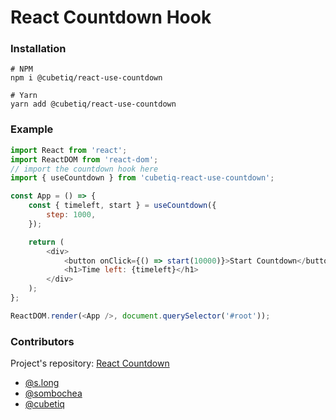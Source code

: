 # React Countdown Hook

### Installation
```shell script
# NPM
npm i @cubetiq/react-use-countdown

# Yarn
yarn add @cubetiq/react-use-countdown
```

### Example
```js
import React from 'react';
import ReactDOM from 'react-dom';
// import the countdown hook here
import { useCountdown } from 'cubetiq-react-use-countdown';

const App = () => {
    const { timeleft, start } = useCountdown({
        step: 1000,
    });

    return (
        <div>
            <button onClick={() => start(10000)}>Start Countdown</button>
            <h1>Time left: {timeleft}</h1>
        </div>
    );
};

ReactDOM.render(<App />, document.querySelector('#root'));
```

### Contributors
Project's repository: [React Countdown](https://git.cubetiqs.com/CUBETIQ/react-use-countdown.git)
- [@s.long](https://git.cubetiqs.com/s.long)
- [@sombochea](https://git.cubetiqs.com/sombochea)
- [@cubetiq](https://git.cubetiqs.com/CUBETIQ)